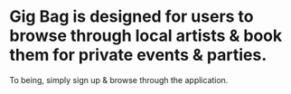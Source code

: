 # Gig Bag is designed for users to browse through local artists & book them for private events & parties.

To being, simply sign up & browse through the application.
